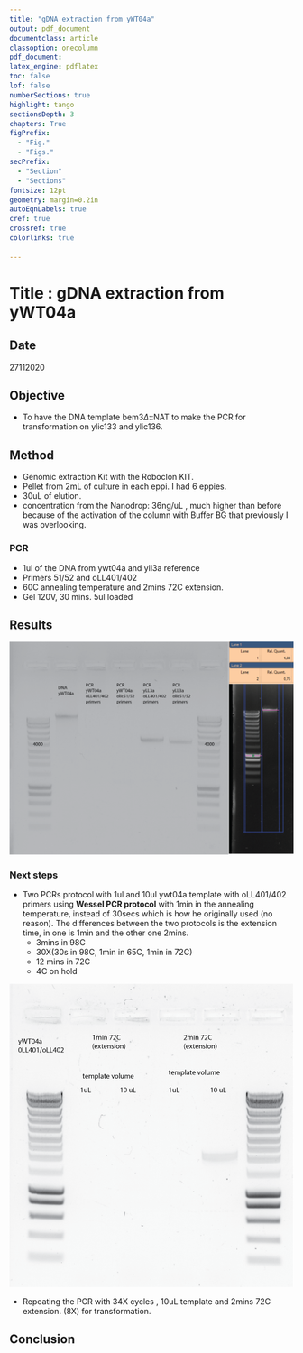 ```yaml
---
title: "gDNA extraction from yWT04a"
output: pdf_document
documentclass: article
classoption: onecolumn
pdf_document:
latex_engine: pdflatex
toc: false
lof: false
numberSections: true
highlight: tango
sectionsDepth: 3
chapters: True
figPrefix:
  - "Fig."
  - "Figs."
secPrefix:
  - "Section"
  - "Sections"
fontsize: 12pt
geometry: margin=0.2in
autoEqnLabels: true
cref: true
crossref: true
colorlinks: true

---
```


# Title : gDNA extraction from yWT04a 

## Date

27112020

## Objective

- To have the DNA template bem3$\Delta$::NAT to make the PCR for transformation on ylic133 and ylic136.

## Method

- Genomic extraction Kit with the Roboclon KIT.
- Pellet from 2mL of culture in each eppi. I had 6 eppies. 
- 30uL of elution.
- concentration from the Nanodrop: 36ng/uL , much higher than before because of the activation of the column with Buffer BG that previously I was overlooking. 

### PCR

- 1ul of the DNA from ywt04a and yll3a reference 
- Primers 51/52 and oLL401/402
- 60C annealing temperature and 2mins 72C extension. 
- Gel 120V, 30 mins. 5ul loaded 

## Results

![](../images/27112020-dna-and-pcr-oll401-402-and-51-52-primers.png)

### Next steps

- Two PCRs protocol with 1ul and 10ul ywt04a template with oLL401/402 primers using **Wessel PCR protocol** with 1min in the annealing temperature, instead of 30secs which is how he originally used (no reason). The differences between the two protocols is the extension time, in one is 1min and the other one 2mins. 
  - 3mins in 98C
  - 30X(30s in 98C, 1min in 65C, 1min in 72C)
  - 12 mins in 72C
  - 4C on hold

![](../images/30112020-dna-and-pcr-oll401-402-10ultemplate-2mins-extension-SUCCESFUL.png)

- Repeating the PCR with 34X cycles , 10uL template and 2mins 72C extension. (8X) for transformation. 




## Conclusion